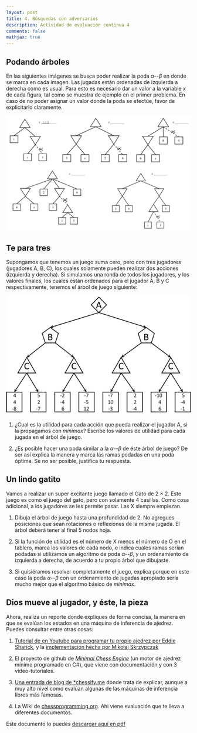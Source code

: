 ```yaml
---
layout: post
title: 4. Búsquedas con adversarios
description: Actividad de evaluación continua 4
comments: false
mathjax: true
---
```


## Podando árboles

En las siguientes imágenes se busca poder realizar la poda $\alpha$--$\beta$ en donde se marca en cada imagen. Las jugadas están ordenadas de izquierda a derecha como es usual. Para esto es necesario dar un valor a la variable $x$ de cada figura, tal como se muestra de ejemplo en el primer problema. En caso de no poder asignar un valor donde la poda se efectúe, favor de explicitarlo claramente.

![](https://github.com/IA-UNISON/material/raw/master/examenes-rapidos/poda.png)

## Te para tres

Supongamos que tenemos un juego suma cero, pero con tres jugadores (jugadores A, B, C), los cuales solamente pueden realizar dos acciones (izquierda y derecha). Si simulamos una ronda de todos los jugadores, y los valores finales, los cuales están ordenados para el jugador A, B y C respectivamente, tenemos el árbol de juego siguiente:

![](https://github.com/IA-UNISON/material/blob/master/examenes-rapidos/tx3.png)

1. ¿Cual es la utilidad para cada acción que pueda realizar el jugador A, si la propagamos con *minimax*? Escribe los valores de utilidad para cada jugada en el árbol de juego.

2. ¿Es posible hacer una poda similar a la $\alpha$--$\beta$ de éste árbol de juego? De ser así explica la manera y marca las ramas podadas en una poda óptima. Se no ser posible, justifica tu respuesta.


## Un lindo gatito

Vamos a realizar un super excitante juego llamado el Gato de 2 × 2. Este juego es como el juego del gato, pero con solamente 4 casillas. Como cosa adicional, a los jugadores se les permite pasar. Las X siempre empiezan.

1. Dibuja el árbol de juego hasta una profundidad de 2. No agregues posiciones que sean rotaciones o reflexiones de la misma jugada. El árbol deberá tener al final 5 nodos hoja.

2. Si la función de utilidad es el número de X menos el número de O en el tablero, marca los valores de cada nodo, e indica cuales ramas serían podadas si utilizamos un algoritmo de poda $\alpha$--$\beta$, y un ordenamiento de izquierda a derecha, de acuerdo a tu propio árbol que dibujaste.

3. Si quisiéramos resolver completamente el juego, explica porque en este caso la poda $\alpha$--$\beta$ con un ordenamiento de jugadas apropiado sería mucho mejor que el algoritmo básico de *minimax*.

## Dios mueve al jugador, y éste, la pieza

Ahora, realiza un reporte donde expliques de forma concisa, la manera en que se evalúan los estados en una máquina de inferencia de ajedrez. Puedes consultar entre otras cosas:

1. [Tutorial de en Youtube para programar tu propio ajedrez por Eddie Sharick](https://www.youtube.com/channel/UCaEohRz5bPHywGBwmR18Qww), y la [implementación hecha por Mikołaj Skrzypczak](https://github.com/mikolaj-skrzypczak/chess-engine)

2. El proyecto de github de [*Minimal Chess Engine*](https://github.com/lithander/MinimalChessEngine) (un motor de ajedrez mínimo programado en C#), que viene con documentación y con 3 video-tutoriales.

3. [Una entrada de blog de *chessify.me](https://chessify.me/blog/chess-engine-evaluation) donde trata de explicar, aunque a muy alto nivel como evalúan algunas de las máquinas de inferencia libres más famosas.

4. La Wiki de [chessprogramming.org](https://www.chessprogramming.org/Main_Page). Ahi viene evaluación que te lleva a diferentes documentos.

Este documento lo puedes [descargar aquí en pdf](https://github.com/IA-UNISON/material/raw/master/examenes-rapidos/juegos_continua.pdf)